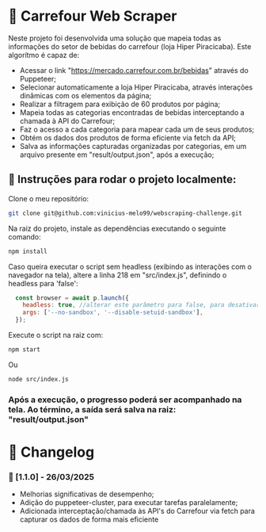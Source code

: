 # 🛒 Carrefour Web Scraper

Neste projeto foi desenvolvida uma solução que mapeia todas as informações do setor de bebidas do carrefour (loja Hiper Piracicaba). Este algorítmo é capaz de:

- Acessar o link "https://mercado.carrefour.com.br/bebidas" através do Puppeteer;
- Selecionar automaticamente a loja Hiper Piracicaba, através interações dinâmicas com os elementos da página;
- Realizar a filtragem para exibição de 60 produtos por página;
- Mapeia todas as categorias encontradas de bebidas interceptando a chamada à API do Carrefour;
- Faz o acesso a cada categoria para mapear cada um de seus produtos;
- Obtém os dados dos produtos de forma eficiente via fetch da API;
- Salva as informações capturadas organizadas por categorias, em um arquivo presente em "result/output.json", após a execução;

## 📝 Instruções para rodar o projeto localmente:

Clone o meu repositório:

```bash
git clone git@github.com:vinicius-melo99/webscraping-challenge.git
```
Na raiz do projeto, instale as dependências executando o seguinte comando:

```bash
npm install
```

Caso queira executar o script sem headless (exibindo as interações com o navegador na tela), altere a linha 218 em "src/index.js", definindo o headless para 'false':

```js
  const browser = await p.launch({
    headless: true, //alterar este parâmetro para false, para desativar o headless
    args: ['--no-sandbox', '--disable-setuid-sandbox'],
  });
```

Execute o script na raiz com:

```bash
npm start
```
Ou
```bash
node src/index.js
```

### Após a execução, o progresso poderá ser acompanhado na tela. Ao término, a saída será salva na raiz: "result/output.json"

# 🔄 Changelog

### 📌 [1.1.0] - 26/03/2025
- Melhorias significativas de desempenho;
- Adição do puppeteer-cluster, para executar tarefas paralelamente;
- Adicionada interceptação/chamada às API's do Carrefour via fetch para capturar os dados de forma mais eficiente
